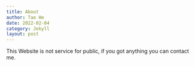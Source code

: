 ```yaml
---
title: About
author: Tao He
date: 2022-02-04
category: Jekyll
layout: post
---
```


This Website is not service for public, 
if you got anything you can contact me.

